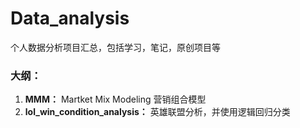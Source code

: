 # Data_analysis
个人数据分析项目汇总，包括学习，笔记，原创项目等

### 大纲：
1. **MMM：**   Martket Mix Modeling 营销组合模型
2. **lol_win_condition_analysis：**   英雄联盟分析，并使用逻辑回归分类
